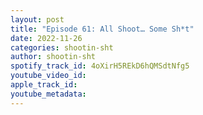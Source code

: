 ```yaml
---
layout: post
title: "Episode 61: All Shoot… Some Sh*t"
date: 2022-11-26
categories: shootin-sht
author: shootin-sht
spotify_track_id: 4oXirH5REkD6hQMSdtNfg5
youtube_video_id: 
apple_track_id: 
youtube_metadata: 
---
```

